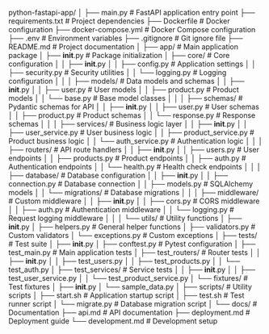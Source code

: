 python-fastapi-app/
│
├── main.py                     # FastAPI application entry point
├── requirements.txt            # Project dependencies
├── Dockerfile                  # Docker configuration
├── docker-compose.yml          # Docker Compose configuration
├── .env                        # Environment variables
├── .gitignore                  # Git ignore file
├── README.md                   # Project documentation
│
├── app/                        # Main application package
│   ├── __init__.py            # Package initialization
│   ├── core/                  # Core configuration
│   │   ├── __init__.py
│   │   ├── config.py          # Application settings
│   │   ├── security.py        # Security utilities
│   │   └── logging.py         # Logging configuration
│   │
│   ├── models/                # Data models and schemas
│   │   ├── __init__.py
│   │   ├── user.py           # User models
│   │   ├── product.py        # Product models
│   │   └── base.py           # Base model classes
│   │
│   ├── schemas/               # Pydantic schemas for API
│   │   ├── __init__.py
│   │   ├── user.py           # User schemas
│   │   ├── product.py        # Product schemas
│   │   └── response.py       # Response schemas
│   │
│   ├── services/              # Business logic layer
│   │   ├── __init__.py
│   │   ├── user_service.py   # User business logic
│   │   ├── product_service.py # Product business logic
│   │   └── auth_service.py   # Authentication logic
│   │
│   ├── routers/               # API route handlers
│   │   ├── __init__.py
│   │   ├── users.py          # User endpoints
│   │   ├── products.py       # Product endpoints
│   │   ├── auth.py           # Authentication endpoints
│   │   └── health.py         # Health check endpoints
│   │
│   ├── database/              # Database configuration
│   │   ├── __init__.py
│   │   ├── connection.py     # Database connection
│   │   ├── models.py         # SQLAlchemy models
│   │   └── migrations/       # Database migrations
│   │
│   ├── middleware/            # Custom middleware
│   │   ├── __init__.py
│   │   ├── cors.py           # CORS middleware
│   │   ├── auth.py           # Authentication middleware
│   │   └── logging.py        # Request logging middleware
│   │
│   └── utils/                 # Utility functions
│       ├── __init__.py
│       ├── helpers.py        # General helper functions
│       ├── validators.py     # Custom validators
│       └── exceptions.py     # Custom exceptions
│
├── tests/                     # Test suite
│   ├── __init__.py
│   ├── conftest.py           # Pytest configuration
│   ├── test_main.py          # Main application tests
│   ├── test_routers/         # Router tests
│   │   ├── __init__.py
│   │   ├── test_users.py
│   │   ├── test_products.py
│   │   └── test_auth.py
│   ├── test_services/        # Service tests
│   │   ├── __init__.py
│   │   ├── test_user_service.py
│   │   └── test_product_service.py
│   └── fixtures/             # Test fixtures
│       ├── __init__.py
│       └── sample_data.py
│
├── scripts/                   # Utility scripts
│   ├── start.sh              # Application startup script
│   ├── test.sh               # Test runner script
│   └── migrate.py            # Database migration script
│
└── docs/                      # Documentation
    ├── api.md                # API documentation
    ├── deployment.md         # Deployment guide
    └── development.md        # Development setup





